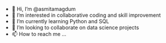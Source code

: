 - 👋 Hi, I’m @asmitamagdum
- 👀 I’m interested in collaborative coding and skill improvement
- 🌱 I’m currently learning Python and SQL
- 💞️ I’m looking to collaborate on data science projects
- 📫 How to reach me ...

<!---
asmitamagdum/asmitamagdum is a ✨ special ✨ repository because its `README.md` (this file) appears on your GitHub profile.
You can click the Preview link to take a look at your changes.
--->

